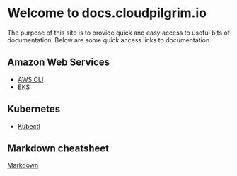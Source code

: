 # Welcome to docs.cloudpilgrim.io

The purpose of this site is to provide quick and easy access to useful bits of documentation. Below are some quick access links to documentation.

## Amazon Web Services

*   [AWS CLI](aws-cli.md)
*   [EKS](eks.md)

## Kubernetes

*   [Kubectl](kubectl.md)

## Markdown cheatsheet

[Markdown](https://www.markdownguide.org/cheat-sheet/)
